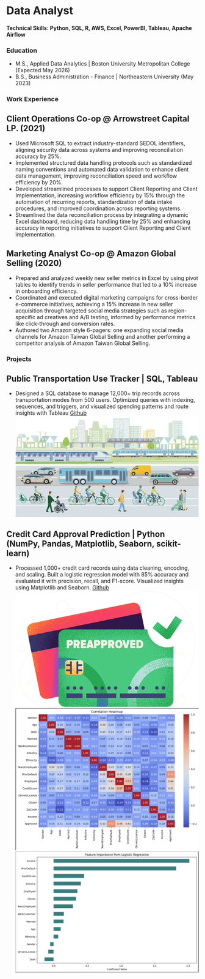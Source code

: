 # Data Analyst

#### Technical Skills: Python, SQL, R, AWS, Excel, PowerBI, Tableau, Apache Airflow

### Education 
- M.S., Applied Data Analytics | Boston University Metropolitan College (Expected May 2026)  
- B.S., Business Administration - Finance | Northeastern University (May 2023)

### Work Experience
## Client Operations Co-op @ Arrowstreet Capital LP. (2021)
- Used Microsoft SQL to extract industry-standard SEDOL identifiers, aligning security data across systems and improving reconciliation accuracy by 25%.  
- Implemented structured data handling protocols such as standardized naming conventions and automated data
validation to enhance client data management, improving reconciliation speed and workflow efficiency by 20%.
- Developed streamlined processes to support Client Reporting and Client Implementation, increasing workflow
efficiency by 15% through the automation of recurring reports, standardization of data intake procedures, and improved coordination across reporting systems.
- Streamlined the data reconciliation process by integrating a dynamic Excel dashboard, reducing data handling time by 25% and enhancing accuracy in reporting initiatives to support Client Reporting and Client implementation.

## Marketing Analyst Co-op @ Amazon Global Selling (2020)
- Prepared and analyzed weekly new seller metrics in Excel by using pivot tables to identify trends in seller performance that led to a 10% increase in onboarding efficiency. 
- Coordinated and executed digital marketing campaigns for cross-border e-commerce initiatives, achieving a 15% increase in new seller acquisition through targeted social media strategies such as region-specific ad creatives and A/B testing, informed by performance metrics like click-through and conversion rates.
- Authored two Amazon style 6-pagers: one expanding social media channels for Amazon Taiwan Global Selling and another performing a competitor analysis of Amazon Taiwan Global Selling.

### Projects
## Public Transportation Use Tracker | SQL, Tableau
- Designed a SQL database to manage 12,000+ trip records across transportation modes from 500 users. Optimized queries with indexing, sequences, and triggers, and visualized spending patterns and route insights with Tableau [Github](https://github.com/jonathan2018176/Public_Transit_Usage_Tracker/)  
![Public Transport](assets/public-transport-rapid-transit-tram-600nw-2142276519.png)


## Credit Card Approval Prediction | Python (NumPy, Pandas, Matplotlib, Seaborn, scikit-learn)
- Processed 1,000+ credit card records using data cleaning, encoding, and scaling. Built a logistic regression model with 85% accuracy and evaluated it with precision, recall, and F1-score. Visualized insights using Matplotlib and Seaborn.  [Github](https://github.com/jonathan2018176/Credit-Card-Approval-Prediction/)
![Approved](assets/preapproved-credit-cards.png)
![Correlation Heatmap](assets/Correlation_HeatMap.png)
![Feature Importance From Logistic Regression](assets/Feature_Importance.png)


